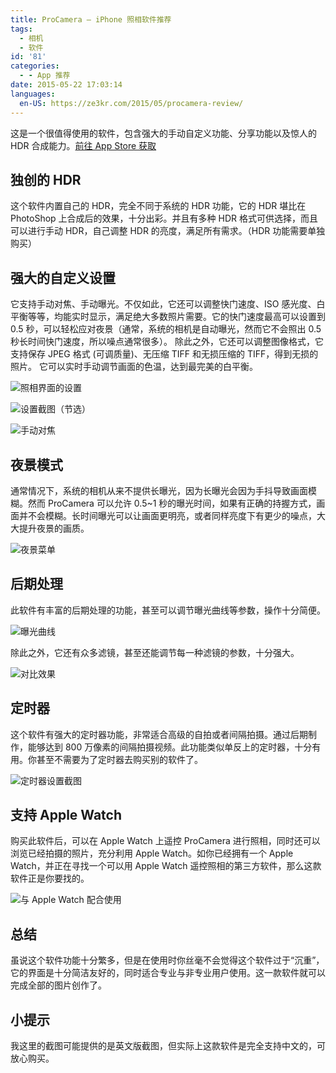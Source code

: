```yaml
---
title: ProCamera – iPhone 照相软件推荐
tags:
  - 相机
  - 软件
id: '81'
categories:
  - - App 推荐
date: 2015-05-22 17:03:14
languages:
  en-US: https://ze3kr.com/2015/05/procamera-review/
---
```


这是一个很值得使用的软件，包含强大的手动自定义功能、分享功能以及惊人的 HDR 合成能力。[前往 App Store 获取](https://apps.apple.com/cn/app/procamera-capture-the-moment/id694647259?at=10lJIS)

## 独创的 HDR

这个软件内置自己的 HDR，完全不同于系统的 HDR 功能，它的 HDR 堪比在 PhotoShop 上合成后的效果，十分出彩。并且有多种 HDR 格式可供选择，而且可以进行手动 HDR，自己调整 HDR 的亮度，满足所有需求。（HDR 功能需要单独购买）

## 强大的自定义设置

它支持手动对焦、手动<!-- more -->曝光。不仅如此，它还可以调整快门速度、ISO 感光度、白平衡等等，均能实时显示，满足绝大多数照片需要。它的快门速度最高可以设置到 0.5 秒，可以轻松应对夜景（通常，系统的相机是自动曝光，然而它不会照出 0.5 秒长时间快门速度，所以噪点通常很多）。 除此之外，它还可以调整图像格式，它支持保存 JPEG 格式 (可调质量)、无压缩 TIFF 和无损压缩的 TIFF，得到无损的照片。 它可以实时手动调节画面的色温，达到最完美的白平衡。

![照相界面的设置](https://imagedelivery.net/6T-behmofKYLsxlrK0l_MQ/23d990e0-069e-4e5a-6241-735c4ef79c00/large)

![设置截图（节选）](https://imagedelivery.net/6T-behmofKYLsxlrK0l_MQ/2a08e3bc-3bfa-420d-66f1-23c518b4dd00/large)

![手动对焦](https://imagedelivery.net/6T-behmofKYLsxlrK0l_MQ/a81ba9e1-def4-4662-e7c0-061945596500/large)

## 夜景模式

通常情况下，系统的相机从来不提供长曝光，因为长曝光会因为手抖导致画面模糊。然而 ProCamera 可以允许 0.5~1 秒的曝光时间，如果有正确的持握方式，画面并不会模糊。长时间曝光可以让画面更明亮，或者同样亮度下有更少的噪点，大大提升夜景的画质。

![夜景菜单](https://imagedelivery.net/6T-behmofKYLsxlrK0l_MQ/1bc7135a-8786-4c80-e427-f18de8e1ea00/large)

## 后期处理

此软件有丰富的后期处理的功能，甚至可以调节曝光曲线等参数，操作十分简便。

![曝光曲线](https://imagedelivery.net/6T-behmofKYLsxlrK0l_MQ/33d5532c-c1e0-4a37-6c0e-a53b1200b100/large)

除此之外，它还有众多滤镜，甚至还能调节每一种滤镜的参数，十分强大。

![对比效果](https://imagedelivery.net/6T-behmofKYLsxlrK0l_MQ/135b9b77-8903-4381-c69a-f87fc5634200/large)

## 定时器

这个软件有强大的定时器功能，非常适合高级的自拍或者间隔拍摄。通过后期制作，能够达到 800 万像素的间隔拍摄视频。此功能类似单反上的定时器，十分有用。你甚至不需要为了定时器去购买别的软件了。

![定时器设置截图](https://imagedelivery.net/6T-behmofKYLsxlrK0l_MQ/d1f1ff67-11a0-452e-f1cf-b14b404ed000/large)

## 支持 Apple Watch

购买此软件后，可以在 Apple Watch 上遥控 ProCamera 进行照相，同时还可以浏览已经拍摄的照片，充分利用 Apple Watch。如你已经拥有一个 Apple Watch，并正在寻找一个可以用 Apple Watch 遥控照相的第三方软件，那么这款软件正是你要找的。 

![与 Apple Watch 配合使用](https://imagedelivery.net/6T-behmofKYLsxlrK0l_MQ/e0ffe314-50cd-4a5b-8ba4-a1ca66c47700/large)

## 总结

虽说这个软件功能十分繁多，但是在使用时你丝毫不会觉得这个软件过于“沉重”，它的界面是十分简洁友好的，同时适合专业与非专业用户使用。这一款软件就可以完成全部的图片创作了。

## 小提示

我这里的截图可能提供的是英文版截图，但实际上这款软件是完全支持中文的，可放心购买。
